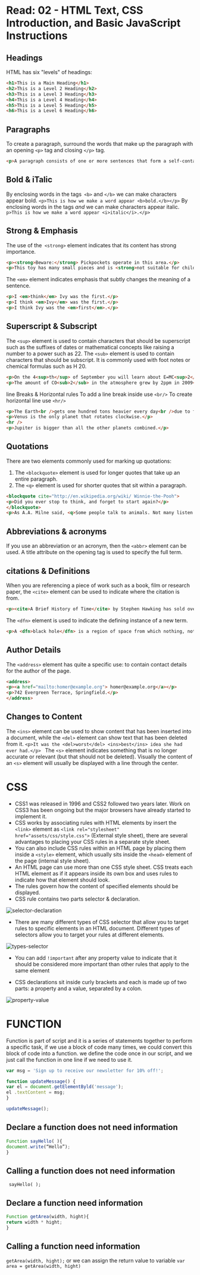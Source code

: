 # Read: 02 - HTML Text, CSS Introduction, and Basic JavaScript Instructions

## Headings
HTML has six "levels" of headings:

```html
<h1>This is a Main Heading</h1>
<h2>This is a Level 2 Heading</h2>
<h3>This is a Level 3 Heading</h3>
<h4>This is a Level 4 Heading</h4>
<h5>This is a Level 5 Heading</h5>
<h6>This is a Level 6 Heading</h6>
```
## Paragraphs
To create a paragraph, surround the words that make up the paragraph with an opening `<p>` tag and closing `</p>` tag.
```html
<p>A paragraph consists of one or more sentences that form a self-contained unit of discourse. The start of a paragraph is indicated by a new line.</p> 
```
## Bold & iTalic
By enclosing words in the tags` <b>` and `</b>` we can make characters appear bold.
`<p>This is how we make a word appear <b>bold.</b></p>`
By enclosing words in the tags <i> and </i> we can make characters appear italic.
`p>This is how we make a word appear <i>italic</i>.</p> `

## Strong & Emphasis
The use of the` <strong>` element indicates that its content has strong importance.
```html
<p><strong>Beware:</strong> Pickpockets operate in this area.</p>
<p>This toy has many small pieces and is <strong>not suitable for children under five years old. </strong></p>
```
The `<em>` element indicates emphasis that subtly changes the meaning of a sentence.
```html
<p>I <em>think</em> Ivy was the first.</p>
<p>I think <em>Ivy</em> was the first.</p>
<p>I think Ivy was the <em>first</em>.</p>
```

## Superscript & Subscript
The `<sup>` element is used to contain characters that should be superscript such as the suffixes of dates or mathematical concepts like raising a number to a power such as 22.
The `<sub>` element is used to contain characters that should be subscript. It is commonly used with foot notes or chemical formulas such as H 20.
```html
<p>On the 4<sup>th</sup> of September you will learn about E=MC<sup>2</sup>.</p>
<p>The amount of CO<sub>2</sub> in the atmosphere grew by 2ppm in 2009<sub>1</sub>.</p>
```
line Breaks & Horizontal rules
To add a line break inside use `<br/>`
To create horizontal line use `<hr/>`
```html
<p>The Earth<br />gets one hundred tons heavier every day<br />due to falling space dust.</p>
<p>Venus is the only planet that rotates clockwise.</p>
<hr />
<p>Jupiter is bigger than all the other planets combined.</p>
```

## Quotations
There are two elements commonly used for marking up quotations: 
1.  The `<blockquote>` element is used for longer quotes that take up an entire paragraph. 
2.  The `<q>` element is used for shorter quotes that sit within a paragraph.
```html
<blockquote cite="http://en.wikipedia.org/wiki/ Winnie-the-Pooh">
<p>Did you ever stop to think, and forget to start again?</p>
</blockquote>
<p>As A.A. Milne said, <q>Some people talk to animals. Not many listen though. That's the problem.</q></p>
```
## Abbreviations & acronyms
If you use an abbreviation or an acronym, then the `<abbr>` element can be used. A title attribute on the opening tag is used to specify the full term.

## citations & Definitions
When you are referencing a piece of work such as a book, film or research paper, the
`<cite>` element can be used to indicate where the citation is from.
```html
<p><cite>A Brief History of Time</cite> by Stephen Hawking has sold over ten million copies worldwide.</p>
```
The `<dfn>` element is used to indicate the defining instance of a new term.
```html
<p>A <dfn>black hole</dfn> is a region of space from which nothing, not even light, can escape.</p>
```

## Author Details
The `<address>` element has quite a specific use: to contain contact details for the author of the page.
```html
<address>
<p><a href="mailto:homer@example.org"> homer@example.org</a></p> 
<p>742 Evergreen Terrace, Springfield.</p>
</address>
```

## Changes to Content
The `<ins>` element can be used to show content that has been inserted into a document, while the `<del>` element can show text that has been deleted from it.
`<p>It was the <del>worst</del> <ins>best</ins> idea she had ever had.</p> `
The `<s>` element indicates something that is no longer accurate or relevant (but that should not be deleted). Visually the content of an `<s>` element will usually be displayed with a line through the center.

# CSS
* CSS1 was released in 1996 and CSS2 followed two years later. Work on CSS3 has been ongoing but the major browsers have already started to implement it.
* CSS works by associating rules with HTML elements by insert the `<link>` element as `<link rel="stylesheet" href="assets/css/style.css">` (External style sheet), there are several advantages to placing your CSS rules in a separate style sheet.
* You can also include CSS rules within an HTML page by placing them inside a `<style>` element, which usually sits inside the `<head>` element of the page (internal style sheet).
* An HTML page can use more than one CSS style sheet.
CSS treats each HTML element as if it appears inside its own box and uses rules to indicate how that element should look.
* The rules govern how the content of specified elements should be displayed. 
* CSS rule contains two parts selector & declaration. 

![selector-declaration](files/selector-declaration.png)

* There are many different types of CSS selector that allow you to target rules to specific elements in an HTML document. Different types of selectors allow you to target your rules at different elements.

![types-selector](files/types-selector.png)

* You can add `!important` after any property value to indicate that it should be considered more important than other rules that apply to the same element


* CSS declarations sit inside curly brackets and each is made up of two parts: a property and a value, separated by a colon.

![property-value](files/property-value.png)




# FUNCTION
 Function is part of script and it is a series of statements together to perform a specific task, if we use a block of code many times, we could convert this block of code into a function. we define the code once in our script, and we just call the function in one line if we need to use it.

```javaScript
var msg = 'Sign up to receive our newsletter for 10% off!';

function updateMessage() {
var el = document.getElementByld('message');
el .textContent = msg;
}

updateMessage();

```

## Declare a function does not need information

```javaScript
Function sayHello( ){
document.write(“Hello”);
}
```

## Calling a function does not need information
` sayHello( );`

## Declare a function need information

```javaScript
Function getArea(width, hight){
return width * hight;
}
```

## Calling a function need information
`getArea(width, hight);` or we can assign the return value to variable `var area = getArea(width, hight)`
